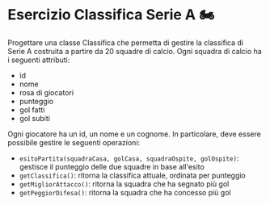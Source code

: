 # Esercizio Classifica Serie A 🏍

Progettare una classe Classifica che permetta di gestire la classifica di Serie A costruita a partire da 20 squadre di calcio. Ogni squadra di calcio ha i seguenti attributi:

* id
* nome
* rosa di giocatori
* punteggio
* gol fatti
* gol subiti

Ogni giocatore ha un id, un nome e un cognome. In particolare, deve essere possibile gestire le seguenti operazioni:

* `esitoPartita(squadraCasa, golCasa, squadraOspite, golOspite)`: gestisce il punteggio delle due squadre in base all'esito
* `getClassifica()`: ritorna la classifica attuale, ordinata per punteggio
* `getMigliorAttacco()`: ritorna la squadra che ha segnato più gol
* `getPeggiorDifesa()`: ritorna la squadra che ha concesso più gol